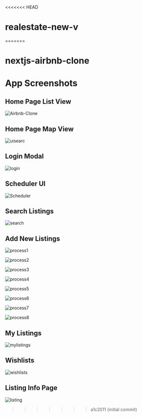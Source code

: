 <<<<<<< HEAD
# realestate-new-v
=======

# nextjs-airbnb-clone

# App Screenshots

## Home Page List View

![Airbnb-Clone](https://github.com/koolkishan/nextjs-airbnb-clone/assets/30298996/fbbaf229-c068-40c4-a65f-6cf5d32fc32a)

## Home Page Map View

![uisearc](https://github.com/koolkishan/nextjs-airbnb-clone/assets/30298996/1c2feba3-52b5-4554-86cb-9719c104f09a)

## Login Modal

![login](https://github.com/koolkishan/nextjs-airbnb-clone/assets/30298996/ec3d0747-806e-4bb0-91dd-6b4e36594119)

## Scheduler UI

![Scheduler](https://github.com/koolkishan/nextjs-airbnb-clone/assets/30298996/1be02fc9-43e3-4236-b28d-263032857e4f)

## Search Listings

![search](https://github.com/koolkishan/nextjs-airbnb-clone/assets/30298996/b1d22787-df9a-4012-b5f6-5d5e09124eb4)

## Add New Listings

![process1](https://github.com/koolkishan/nextjs-airbnb-clone/assets/30298996/42b32543-5675-4572-8af8-a09aa87adca5)

![process2](https://github.com/koolkishan/nextjs-airbnb-clone/assets/30298996/6f261118-c03e-4203-b4ba-7b3b2ae7ccd3)

![process3](https://github.com/koolkishan/nextjs-airbnb-clone/assets/30298996/547b7a96-95de-43e0-bd79-19ce6d11eb44)

![process4](https://github.com/koolkishan/nextjs-airbnb-clone/assets/30298996/16b79d34-2f1b-484b-bd2d-ac46604c21a6)

![process5](https://github.com/koolkishan/nextjs-airbnb-clone/assets/30298996/47bade4d-7372-4ccd-9bb5-31525db15780)

![process6](https://github.com/koolkishan/nextjs-airbnb-clone/assets/30298996/675ca549-fbe0-498b-bc4d-5b1f113bd15c)

![process7](https://github.com/koolkishan/nextjs-airbnb-clone/assets/30298996/7db9384e-d3dd-4a2a-9100-a3e0d0d1c38f)

![process8](https://github.com/koolkishan/nextjs-airbnb-clone/assets/30298996/2f8cc2ad-161e-4095-9dd0-a64c9bd27d88)

## My Listings

![mylistings](https://github.com/koolkishan/nextjs-airbnb-clone/assets/30298996/e69a8034-cc5a-4dd3-be54-982acd21313c)

## Wishlists

![wishlists](https://github.com/koolkishan/nextjs-airbnb-clone/assets/30298996/6ac53b38-3587-4755-8c5a-a84aee15e613)

## Listing Info Page

![listing](https://github.com/koolkishan/nextjs-airbnb-clone/assets/30298996/d1f3b96b-55d2-4ebb-8944-bf35238c3f0c)



>>>>>>> a1c2011 (initial commit)
